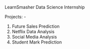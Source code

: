 LearnSmasher Data Science Internship

Projects: - 
1. Future Sales Prediction
2. Netflix Data Analysis
3. Social Media Analysis
4. Student Mark Prediction
